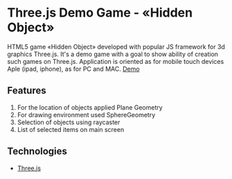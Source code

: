 
Three.js Demo Game - «Hidden Object»
====================================================

HTML5 game «Hidden Object» developed with popular JS framework for 3d graphics Three.js. It's a demo game with a goal to show ability of creation such games on Three.js. Application is oriented as for mobile touch devices Aple (ipad, iphone), as for PC and MAC.
[Demo](https://nixsolutions.github.io/demo-threejs-hiddenobject)

Features
--------

1. For the location of objects applied Plane Geometry
2. For drawing environment used SphereGeometry
3. Selection of objects using raycaster
4. List of selected items on main screen

Technologies
------------

* [Three.js](https://threejs.org/)
